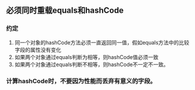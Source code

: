 ## 必须同时重载equals和hashCode
### 约定
1. 同一个对象的hashCode方法必须一直返回同一值，假如equals方法中的比较字段的属性没有变化
2. 如果两个对象通过equals判断为相等，则hashCode值必须一致
3. 如果两个对象通过equals判断不相等，则hashCode不一定不一致。
### 计算hashCode时，不要因为性能而丢弃有意义的字段。
